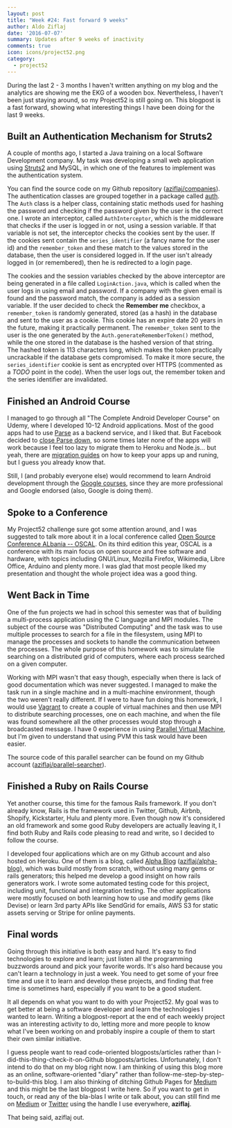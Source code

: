 ```yaml
---
layout: post
title: "Week #24: Fast forward 9 weeks"
author: Aldo Ziflaj
date: '2016-07-07'
summary: Updates after 9 weeks of inactivity
comments: true
icon: icons/project52.png
category:
  - project52
---
```


During the last 2 - 3 months I haven't written anything on my blog and the analytics are showing me the EKG of a wooden box. Nevertheless, I haven't been just staying around, so my Project52 is still going on. This blogpost is a fast forward, showing what interesting things I have been doing for the last 9 weeks.

## Built an Authentication Mechanism for Struts2
A couple of months ago, I started a Java training on a local Software Development company. My task was developing a small web application using [Struts2](https://struts.apache.org/) and MySQL, in which one of the features to implement was the authentication system. 

You can find the source code on my Github repository ([aziflaj/companies](https://github.com/aziflaj/companies)). The authentication classes are grouped together in a package called [auth](https://github.com/aziflaj/companies/tree/master/src/main/java/com/aziflaj/companies/auth). 
The `Auth` class is a helper class, containing static methods used for hashing the password and checking if the password given by the user is the correct one. I wrote an interceptor, called `AuthInterceptor`, which is the middleware that checks if the user is logged in or not, using a session variable. If that variable is not set, the interceptor checks the cookies sent by the user. If the cookies sent contain the `series_identifier` (a fancy name for the user id) and the `remember_token` and these match to the values stored in the database, then the user is considered logged in.  If the user isn't already logged in (or remembered), then he is redirected to a login page.

The cookies and the session variables checked by the above interceptor are being generated in a file called `LoginAction.java`, which is called when the user logs in using email and password. If a company with the given email is found and the password match, the company is added as a session variable. If the user decided to check the **Remember me** checkbox, a `remember_token` is randomly generated, stored (as a hash) in the database and sent to the user as a cookie. This cookie has an expire date 20 years in the future, making it practically permanent. The `remember_token` sent to the user is the one generated by the `Auth.generateRememberToken()` method, while the one stored in the database is the hashed version of that string. The hashed token is 113 characters long, which makes the token practically uncrackable if the database gets compromised. To make it more secure, the `series_identifier` cookie is sent as encrypted over HTTPS (commented as a _TODO_ point in the code). When the user logs out, the remember token and the series identifier are invalidated.

## Finished an Android Course
I managed to go through all "The Complete Android Developer Course" on Udemy, where I developed 10-12 Android applications. Most of the good apps had to use [Parse](https://parse.com/) as a backend service, and I liked that. But Facebook decided to [close Parse down](http://blog.parse.com/announcements/moving-on/), so some times later none of the apps will work because I feel too lazy to migrate them to Heroku and Node.js... but yeah, there are [migration guides](http://parse.com/migration) on how to keep your apps up and runing, but I guess you already know that.

Still, I (and probably everyone else) would recommend to learn Android development through the [Google courses](https://developer.android.com/training/index.html), since they are more professional and Google endorsed (also, Google is doing them).

## Spoke to a Conference
My Project52 challenge sure got some attention around, and I was suggested to talk more about it in a local conference called [Open Source Conference ALbania -- OSCAL](http://oscal.openlabs.cc/). On its third edition this year, OSCAL is a conference with its main focus on open source and free software and hardware, with topics including GNU/Linux, Mozilla Firefox, Wikimedia, Libre Office, Arduino and plenty more. I was glad that most people liked my presentation and thought the whole project idea was a good thing. 

<script async class="speakerdeck-embed" data-id="6113681e8c5e455b83871f1e480b11a1" data-ratio="1.77777777777778" src="//speakerdeck.com/assets/embed.js"></script>

## Went Back in Time
One of the fun projects we had in school this semester was that of building a multi-process application using the C language and MPI modules. The subject of the course was "Distributed Computing" and the task was to use multiple processes to search for a file in the filesystem, using MPI to manage the processes and sockets to handle the communication between the processes. The whole purpose of this homework was to simulate file searching on a distributed grid of computers, where each process searched on a given computer. 

Working with MPI wasn't that easy though, especially when there is lack of good documentation which was never suggested. I managed to make the task run in a single machine and in a multi-machine environment, though the two weren't really different. If I were to have fun doing this homework, I would use [Vagrant](http://vagrantup.com/) to create a couple of virtual machines and then use MPI to distribute searching processes, one on each machine, and when the file was found somewhere all the other processes would stop through a broadcasted message. I have 0 experience in using [Parallel Virtual Machine](http://www.csm.ornl.gov/pvm/), but I'm given to understand that using PVM this task would have been easier. 

The source code of this parallel searcher can be found on my Github account ([aziflaj/parallel-searcher](https://github.com/aziflaj/parallel-searcher/)).

## Finished a Ruby on Rails Course
Yet another course, this time for the famous Rails framework. If you don't already know, Rails is the framework used in Twitter, Github, Airbnb, Shopify, Kickstarter, Hulu and plenty more. Even though now it's considered an old framework and some good Ruby developers are actually leaving it, I find both Ruby and Rails code pleasing to read and write, so I decided to follow the course. 

I developed four applications which are on my Github account and also hosted on Heroku. One of them is a blog, called [Alpha Blog](http://alpha-rails-blog.herokuapp.com/) ([aziflaj/alpha-blog](https://github.com/aziflaj/alpha-blog)), which was build mostly from scratch, without using many gems or rails generators; this helped me develop a good insight on how rails generators work. I wrote some automated testing code for this project, including unit, functional and integration testing. The other applications were mostly focused on both learning how to use and modify gems (like Devise) or learn 3rd party APIs like SendGrid for emails, AWS S3 for static assets serving or Stripe for online payments. 

## Final words
Going through this initiative is both easy and hard. It's easy to find technologies to explore and learn; just listen all the programming buzzwords around and pick your favorite words. It's also hard because you can't learn a technology in just a week. You need to get some of your free time and use it to learn and develop these projects, and finding that free time is sometimes hard, especially if you want to be a good student.

It all depends on what you want to do with your Project52. My goal was to get better at being a software developer and learn the technologies I wanted to learn. Writing a blogpost-report at the end of each weekly project was an interesting activity to do, letting more and more people to know what I've been working on and probably inspire a couple of them to start their own similar initiative.

I guess people want to read code-oriented blogposts/articles rather than I-did-this-thing-check-it-on-Github blogposts/articles. Unfortunately, I don't intend to do that on my blog right now. I am thinking of using this blog more as an online, software-oriented "diary" rather than follow-me-step-by-step-to-build-this blog. I am also thinking of ditching Github Pages for [Medium](https://medium.com/@aziflaj) and this might be the last blogpost I write here. So if you want to get in touch, or read any of the bla-blas I write or talk about, you can still find me on [Medium](https://medium.com/@aziflaj) or [Twitter](https://twitter.com/aziflaj) using the handle I use everywhere, **aziflaj**. 

That being said, aziflaj out.
